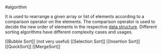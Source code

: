 #algorithm 

It is used to rearrange a given array or list of elements according to a comparison operator on the elements. The comparison operator is used to decide the new order of elements in the respective [data structure](Data%20structure.md). Different sorting algorithms have different complexity cases and usages.

[[Bubble Sort]] (not very useful)
[[Selection Sort]]
[[Insertion Sort]]
[[QuickSort]]
[[MergeSort]]
 